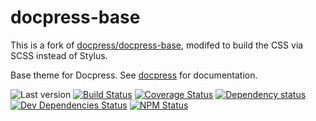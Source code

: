 # docpress-base

This is a fork of [docpress/docpress-base](https://github.com//docpress/docpress-base), modifed to build the CSS via SCSS instead of Stylus.

Base theme for Docpress. See [docpress] for documentation.

![Last version](https://img.shields.io/github/tag/docpress/docpress-base.svg?style=flat-square)
[![Build Status](http://img.shields.io/travis/docpress/docpress-base/master.svg?style=flat-square)](https://travis-ci.org/docpress/docpress-base)
[![Coverage Status](https://img.shields.io/coveralls/docpress/docpress-base.svg?style=flat-square)](https://coveralls.io/github/docpress/docpress-base)
[![Dependency status](http://img.shields.io/david/docpress/docpress-base.svg?style=flat-square)](https://david-dm.org/docpress/docpress-base)
[![Dev Dependencies Status](http://img.shields.io/david/dev/docpress/docpress-base.svg?style=flat-square)](https://david-dm.org/docpress/docpress-base#info=devDependencies)
[![NPM Status](http://img.shields.io/npm/dm/docpress-base.svg?style=flat-square)](https://www.npmjs.org/package/docpress-base)


[docpress]: https://github.com/docpress/docpress
